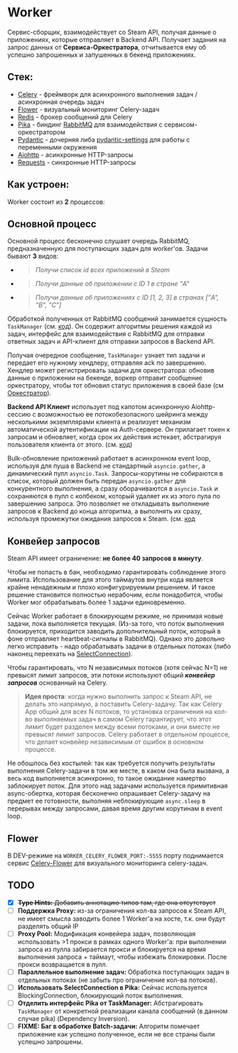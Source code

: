 # Worker

Сервис-сборщик, взаимодействует со Steam API, получая данные о приложениях, которые отправляет в Backend API.
Получает задания на запрос данных от **Сервиса-Оркестратора**, отчитывается ему об успешно запрошенных и запушенных в бекенд приложениях.

## Стек:

- [Celery](https://docs.celeryq.dev/en/stable/) - фреймворк для асинхронного выполнения задач / асинхронная очередь задач
- [Flower](https://flower.readthedocs.io/en/latest/) - визуальный мониторинг Celery-задач
- [Redis](https://redis.io/) - брокер сообщений для Celery
- [Pika](https://pika.readthedocs.io/en/stable/) - биндинг [RabbitMQ](https://www.rabbitmq.com/) для взаимодействия с сервисом-оркестратором
- [Pydantic](https://pydantic-docs.helpmanual.io/) - дочерняя либа [pydantic-settings](https://pydantic-docs.helpmanual.io/usage/settings/) для работы с переменными окружения
- [Aiohttp](https://aiohttp.readthedocs.io/en/stable/) - асинхронные HTTP-запросы
- [Requests](https://requests.readthedocs.io/en/latest/) - синхронные HTTP-запросы

## Как устроен:

Worker состоит из **2** процессов:

## Основной процесс

Основной процесс бесконечно слушает очередь RabbitMQ, предназначенную для поступающих задач для worker'ов.
Задачи бывают **3** видов:
- > _Получи список id всех приложений в Steam_
- > _Получи данные об приложении c ID 1 в стране "A"_
- > _Получи данные об приложениях с ID [1, 2, 3] в странах ["A", "B", "C"]_

Обработкой полученных от RabbitMQ сообщений занимается сущность `TaskManager` (см. [код](https://github.com/P90Master/steamdb/blob/main/worker/worker/messenger/tasks.py#L37)). Он содержит алгоритмы решения каждой из задач, интерфейс для взаимодействия с RabbitMQ для отправки ответных задач и API-клиент для отправки запросов в Backend API.

Получая очередное сообщение, `TaskManager` узнает тип задачи и передает его нужному хендлеру, отправляя ack по завершению.
Хендлер может регистрировать задачи для оркестратора: обновив данные о приложении на бекенде, воркер отправит сообщение оркестратору, чтобы тот обновил статус приложения в своей базе (см [Оркестратор](ORCHESTRATOR.md#основной-процесс)).

**Backend API Клиент** использует под капотом асинхронную Aiohttp-сессию с возможностью ее потокобезопасного шейринга между несколькими экземплярами клиента и реализует механизм автоматической аутентификации на Auth-сервере. Он прилагает токен к запросам и обновляет, когда срок их действия истекает, абстрагируя пользователя клиента от этого. (см. [код](https://github.com/P90Master/steamdb/blob/main/worker/worker/api/base.py#L179))

Bulk-обновление приложений работает в асинхронном event loop, используя для пуша в Backend не стандартный `asyncio.gather`, а динамический пулл `asyncio.Task`.
Запросы-корутины не собираются в список, который должен быть передан `asyncio.gather` для конкурентного выполнения, а сразу оборачиваются в `asyncio.Task` и сохраняются в пулл с колбеком, который удаляет их из этого пула по завершению запроса.
Это позволяет не откладывать выполнение запросов к Backend до конца алгоритма, а выполнять их сразу, используя промежутки ожидания запросов к Steam. (см. [код](https://github.com/P90Master/steamdb/blob/main/worker/worker/messenger/tasks.py#L214)

## Конвейер запросов

Steam API имеет ограничение: **не более 40 запросов в минуту**.

Чтобы не попасть в бан, необходимо гарантировать соблюдение этого лимита.
Использование для этого таймаутов внутри кода является крайне ненадежным и плохо конфигурируемым решением. И такое решение становится полностью нерабочим, если понадобится, чтобы Worker мог обрабатывать более 1 задачи единовременно.

Сейчас Worker работает в блокирующем режиме, не принимая новые задачи, пока выполняется текущая.
(Из-за того, что поток выполнения блокируется, приходится заводить дополнительный поток, который в фоне отправляет heartbeat-сигналы в RabbitMQ).
Однако это довольно легко исправить - надо обрабатывать задачи в отдельных потоках (либо наконец переехать на [SelectConnection](WORKER.md#TODO)).

Чтобы гарантировать, что N независимых потоков (хотя сейчас N=1) не превысят лимит запросов, эти потоки используют общий _**конвейер запросов**_ основанный на Celery.

> **Идея проста**: когда нужно выполнить запрос к Steam API, не делать это напрямую, а поставить Celery-задачу. Так как Celery App общий для всех N потоков, то установка ограничения на кол-во выполняемых задач в самом Celery гарантирует, что этот лимит будет разделен между всеми потоками, и они вместе не превысят лимит запросов. Celery работает в отдельном процессе, что делает конвейер независимым от ошибок в основном процессе.

Не обошлось без костылей: так как требуется получить результаты выполнения Celery-задачи в том же месте, в каком она была вызвана, а весь код выполняется асинхронно, то такое ожидание намертво заблокирует поток.
Для этого над задачами используется примитивная async-обертка, которая бесконечно опрашивает Celery-задачу на предмет ее готовности, выполняя неблокирующие `async.sleep` в перерывах между запросами, давая время другим корутинам в event loop.

## Flower

В DEV-режиме на `WORKER_CELERY_FLOWER_PORT:-5555` порту поднимается сервис [Celery-Flower](https://flower.readthedocs.io/en/latest/) для визуального мониторинга celery-задач.

## TODO

- [x] ~~**Type Hints:** Добавить аннотацию типов там, где она отсутствует~~
- [ ] **Поддержка Proxy:** из-за ограничения кол-ва запросов к Steam API, не имеет смысла заводить более 1 Worker'a на хосте, т.к. они будут разделять общий IP
- [ ] **Proxy Pool:** Модификация конвейера задач, позволяющая использовать >1 прокси в рамках одного Worker'a: при выполнении запроса из пулла забирается прокси и блокируется на время выполнения запроса + таймаут, чтобы избежать блокировки. После прокси возвращается в пулл.
- [ ] **Параллельное выполнение задач:** Обработка поступающих задач в отдельных потоках (не забыть про ограничение кол-ва потоков).
- [ ] **Использовать SelectConnection в Pika:** Сейчас используется BlockingConnection, блокирующий поток выполнения.
- [ ] **Отделить интерфейс Pika от TaskManager:** Абстрагировать `TaskManager` от конкретной реализации канала сообщений (в данном случае pika) (Dependency Inversion).
- [ ] **FIXME: Баг в обработке Batch-задачи:** Алгоритм помечает приложение как успешно полученное, если не все страны были успешно запрошены.